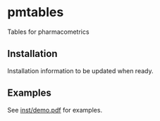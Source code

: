
# pmtables

<!-- badges: start -->

<!-- badges: end -->

Tables for pharmacometrics

## Installation

Installation information to be updated when ready.

## Examples

See
[inst/demo.pdf](https://github.com/metrumresearchgroup/pmtables/blob/develop/inst/demo.pdf)
for examples.
